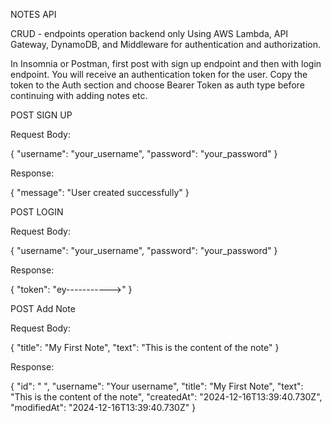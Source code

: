 NOTES API

CRUD - endpoints operation backend only 
Using AWS Lambda, API Gateway, DynamoDB, and Middleware for authentication and authorization.

In Insomnia or Postman, first post with sign up endpoint and then with login endpoint.
You will receive an authentication token for the user. Copy the token to the Auth section and choose Bearer Token as auth type before continuing with adding notes etc.

POST SIGN UP 

Request Body:

{
  "username": "your_username",
  "password": "your_password"
}

Response:

{
	"message": "User created successfully"
}

POST LOGIN

Request Body:

{
  "username": "your_username",
  "password": "your_password"
}

Response:

{
	"token": "ey----------->"
}

POST Add Note

Request Body:

{
  "title": "My First Note",
  "text": "This is the content of the note"
}

Response:

{
	"id": " ",
	"username": "Your username",
	"title": "My First Note",
	"text": "This is the content of the note",
	"createdAt": "2024-12-16T13:39:40.730Z",
	"modifiedAt": "2024-12-16T13:39:40.730Z"
}

